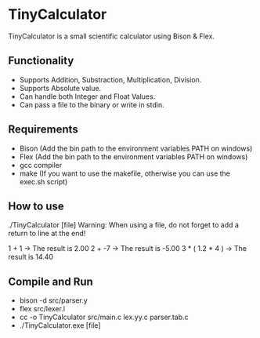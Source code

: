 # TinyCalculator

TinyCalculator is a small scientific calculator using Bison & Flex.

## Functionality

- Supports Addition, Substraction, Multiplication, Division.
- Supports Absolute value.
- Can handle both Integer and Float Values.
- Can pass a file to the binary or write in stdin.

## Requirements

- Bison (Add the bin path to the environment variables PATH on windows)
- Flex (Add the bin path to the environment variables PATH on windows)
- gcc compiler
- make (If you want to use the makefile, otherwise you can use the exec.sh script)

## How to use
./TinyCalculator [file]
Warning: When using a file, do not forget to add a return to line at the end!

1 + 1
-> The result is 2.00
2 + -7
-> The result is -5.00
3 * ( 1.2 * 4 )
-> The result is 14.40

## Compile and Run

- bison -d src/parser.y
- flex src/lexer.l
- cc -o TinyCalculator src/main.c lex.yy.c parser.tab.c
- ./TinyCalculator.exe [file]
